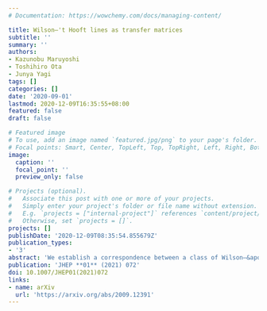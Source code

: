 ```yaml
---
# Documentation: https://wowchemy.com/docs/managing-content/

title: Wilson–'t Hooft lines as transfer matrices
subtitle: ''
summary: ''
authors:
- Kazunobu Maruyoshi
- Toshihiro Ota
- Junya Yagi
tags: []
categories: []
date: '2020-09-01'
lastmod: 2020-12-09T16:35:55+08:00
featured: false
draft: false

# Featured image
# To use, add an image named `featured.jpg/png` to your page's folder.
# Focal points: Smart, Center, TopLeft, Top, TopRight, Left, Right, BottomLeft, Bottom, BottomRight.
image:
  caption: ''
  focal_point: ''
  preview_only: false

# Projects (optional).
#   Associate this post with one or more of your projects.
#   Simply enter your project's folder or file name without extension.
#   E.g. `projects = ["internal-project"]` references `content/project/deep-learning/index.md`.
#   Otherwise, set `projects = []`.
projects: []
publishDate: '2020-12-09T08:35:54.855679Z'
publication_types:
- '3'
abstract: 'We establish a correspondence between a class of Wilson–&apos;t Hooft lines in four-dimensional $\mathcal{N}=2$ supersymmetric gauge theories described by circular quivers and transfer matrices constructed from dynamical L-operators for trigonometric quantum integrable systems. We compute the vacuum expectation values of the Wilson–&apos;t Hooft lines in a twisted product space $S^1 \times_\epsilon \mathbb{R}^2 \times \mathbb{R}$ by supersymmetric localization and show that they are equal to the Wigner transforms of the transfer matrices. A variant of the AGT correspondence implies an identification of the transfer matrices with Verlinde operators in Toda theory, which we also verify. We explain how these field theory setups are related to four-dimensional Chern–Simons theory via embedding into string theory and dualities.'
publication: 'JHEP **01** (2021) 072'
doi: 10.1007/JHEP01(2021)072
links:
- name: arXiv
  url: 'https://arxiv.org/abs/2009.12391'
---
```


